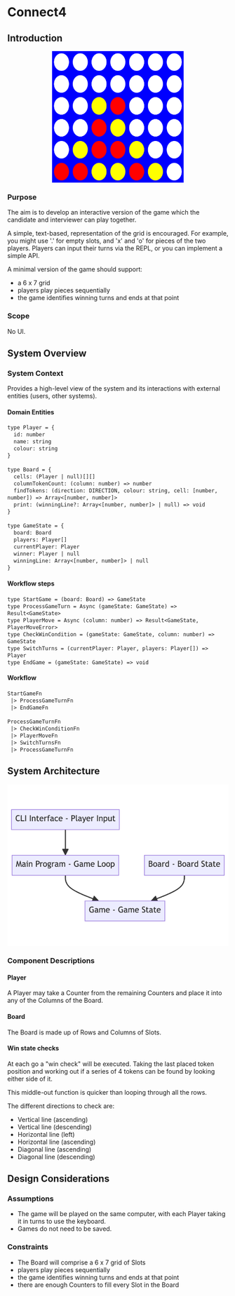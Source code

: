 # Connect4

## Introduction

<div style="text-align: center;">
    <img src="connect4_board.svg" style="display:block; margin-left:auto; margin-right:auto;" width='300px' height='300px'/>
</div>

### Purpose
The aim is to develop an interactive version of the game which the candidate and interviewer
can play together.

A simple, text-based, representation of the grid is encouraged. For example, you might use '.' for empty slots, and 'x' and 'o' for pieces of the two players. Players can input their turns via the REPL, or you can implement a simple API.

A minimal version of the game should support:
- a 6 x 7 grid
- players play pieces sequentially
- the game identifies winning turns and ends at that point

### Scope
No UI.


## System Overview

### System Context
Provides a high-level view of the system and its interactions with external entities (users, other systems).

#### Domain Entities
```
type Player = {
  id: number
  name: string
  colour: string
}

type Board = {
  cells: (Player | null)[][]
  columnTokenCount: (column: number) => number
  findTokens: (direction: DIRECTION, colour: string, cell: [number, number]) => Array<[number, number]>
  print: (winningLine?: Array<[number, number]> | null) => void
}

type GameState = {
  board: Board
  players: Player[]
  currentPlayer: Player
  winner: Player | null
  winningLine: Array<[number, number]> | null
}
```

#### Workflow steps
```
type StartGame = (board: Board) => GameState
type ProcessGameTurn = Async (gameState: GameState) => Result<GameState>
type PlayerMove = Async (column: number) => Result<GameState, PlayerMoveError>
type CheckWinCondition = (gameState: GameState, column: number) => GameState
type SwitchTurns = (currentPlayer: Player, players: Player[]) => Player
type EndGame = (gameState: GameState) => void
```

#### Workflow
```
StartGameFn
 |> ProcessGameTurnFn
 |> EndGameFn

ProcessGameTurnFn
 |> CheckWinConditionFn
 |> PlayerMoveFn
 |> SwitchTurnsFn
 |> ProcessGameTurnFn
```


## System Architecture
<div style="text-align: center;">
    <img src="diagrams/architecture.png" style="display:block; margin-left:auto; margin-right:auto;" />
</div>

### Component Descriptions

#### Player
A Player may take a Counter from the remaining Counters and place it into any of the Columns of the Board.

#### Board
The Board is made up of Rows and Columns of Slots.


#### Win state checks
At each go a "win check" will be executed. Taking the last placed token position and working out if a series of 4 tokens can be found by looking either side of it.

This middle-out function is quicker than looping through all the rows.

The different directions to check are:
- Vertical line (ascending)
- Vertical line (descending)
- Horizontal line (left)
- Horizontal line (ascending)
- Diagonal line (ascending)
- Diagonal line (descending)


## Design Considerations
### Assumptions
- The game will be played on the same computer, with each Player taking it in turns to use the keyboard.
- Games do not need to be saved.

### Constraints
- The Board will comprise a 6 x 7 grid of Slots
- players play pieces sequentially
- the game identifies winning turns and ends at that point
- there are enough Counters to fill every Slot in the Board

